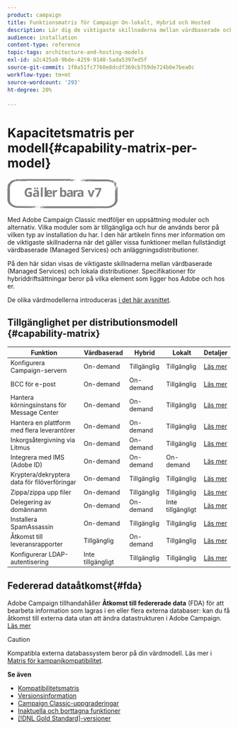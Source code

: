 ```yaml
---
product: campaign
title: Funktionsmatris för Campaign On-lokalt, Hybrid och Hosted
description: Lär dig de viktigaste skillnaderna mellan värdbaserade och lokala distributioner
audience: installation
content-type: reference
topic-tags: architecture-and-hosting-models
exl-id: a2c425a8-9bde-4259-9140-5ada5397ed5f
source-git-commit: 1f8a51fc7760e8dcdf369cb759de724b0e7bea0c
workflow-type: tm+mt
source-wordcount: '293'
ht-degree: 20%

---
```


# Kapacitetsmatris per modell{#capability-matrix-per-model}

![](../../assets/v7-only.svg)

Med Adobe Campaign Classic medföljer en uppsättning moduler och alternativ. Vilka moduler som är tillgängliga och hur de används beror på vilken typ av installation du har. I den här artikeln finns mer information om de viktigaste skillnaderna när det gäller vissa funktioner mellan fullständigt värdbaserade (Managed Services) och anläggningsdistributioner.

På den här sidan visas de viktigaste skillnaderna mellan värdbaserade (Managed Services) och lokala distributioner. Specifikationer för hybriddriftsättningar beror på vilka element som ligger hos Adobe och hos er.

De olika värdmodellerna introduceras [i det här avsnittet](../../installation/using/hosting-models.md).

## Tillgänglighet per distributionsmodell {#capability-matrix}

| Funktion | Värdbaserad | Hybrid | Lokalt | Detaljer |
|-----------------------------------------------|------------------|-----------|---------------|-----------------------------------------------------------------------------------------------------------------------------------------------------------------------------------------------------------------------|
| Konfigurera Campaign-servern | On-demand | Tillgänglig | Tillgänglig | [Läs mer](../../installation/using/the-server-configuration-file.md) |
| BCC för e-post | On-demand | On-demand | Tillgänglig | [Läs mer](../../installation/using/email-archiving.md) |
| Hantera körningsinstans för Message Center | On-demand | On-demand | Tillgänglig | [Läs mer](../../message-center/using/about-transactional-messaging.md) |
| Hantera en plattform med flera leverantörer | On-demand | On-demand | Tillgänglig | [Läs mer](../../installation/using/mid-sourcing-server.md) |
| Inkorgsåtergivning via Litmus | On-demand | On-demand | Tillgänglig | [Läs mer](../../delivery/using/inbox-rendering.md) |
| Integrera med IMS (Adobe ID) | On-demand | On-demand | On-demand | [Läs mer](../../integrations/using/about-adobe-id.md) |
| Kryptera/dekryptera data för filöverföringar | On-demand | Tillgänglig | Tillgänglig | [Läs mer](../../platform/using/unzip-decrypt.md) |
| Zippa/zippa upp filer | On-demand | Tillgänglig | Tillgänglig | [Läs mer](../../platform/using/unzip-decrypt.md) |
| Delegering av domännamn | On-demand | On-demand | Inte tillgängligt | [Läs mer](https://experienceleague.adobe.com/docs/control-panel/using/subdomains-and-certificates/setting-up-new-subdomain.html?lang=sv) |
| Installera SpamAssassin | On-demand | Tillgänglig | Tillgänglig | [Läs mer](../../delivery/using/spamassassin.md) |
| Åtkomst till leveransrapporter | Tillgänglig | On-demand | Tillgänglig | [Läs mer](../../delivery/using/monitoring-deliverability.md) |
| Konfigurerar LDAP-autentisering | Inte tillgängligt | Tillgänglig | Tillgänglig | [Läs mer](../../installation/using/connecting-through-ldap.md) |


## Federerad dataåtkomst{#fda}

Adobe Campaign tillhandahåller **Åtkomst till federerade data** (FDA) för att bearbeta information som lagras i en eller flera externa databaser: kan du få åtkomst till externa data utan att ändra datastrukturen i Adobe Campaign. [Läs mer](../../installation/using/about-fda.md)

>[!CAUTION]
>
>Kompatibla externa databassystem beror på din värdmodell. Läs mer i [Matris för kampanjkompatibilitet](../../rn/using/compatibility-matrix.md).

**Se även**

* [Kompatibilitetsmatris](../../rn/using/compatibility-matrix.md)
* [Versionsinformation](../../rn/using/latest-release.md)
* [Campaign Classic-uppgraderingar](../../rn/using/rn-overview.md)
* [Inaktuella och borttagna funktioner](../../rn/using/deprecated-features.md)
* [[!DNL Gold Standard]-versioner ](../../rn/using/gold-standard.md)
